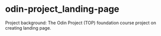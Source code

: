 # odin-project_landing-page
Project background: The Odin Project (TOP) foundation course project on creating landing page.